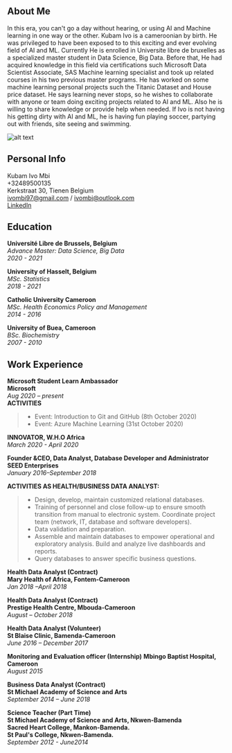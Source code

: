 ## About Me
In this era, you can't go a day without hearing, or using AI and Machine learning in one way or the other. Kubam Ivo is a cameroonian by birth. He was privileged to have been exposed to to this exciting and ever evolving field of AI and ML. Currently He is enrolled in Universite libre de bruxelles as a specialized master student in Data Science, Big Data. Before that, He had acquired knowledge in this field via certifications such Microsoft Data Scientist Associate, SAS Machine learning specialist and took up related courses in his two previous master programs. He has worked on some machine learning personal projects such the Titanic Dataset and House price dataset. He says learning never stops, so he wishes to collaborate with anyone or team doing exciting projects related to AI and ML. Also he is willing to share knowledge or provide help when needed. If Ivo is not having his getting dirty with AI and ML, he is having fun playing soccer, partying out with friends, site seeing and swimming.

![alt text](https://github.com/ivombi/ivombi/blob/main/avatar2.jpg)


## Personal Info
 Kubam Ivo Mbi <br> 
 +32489500135 <br>
 Kerkstraat 30, Tienen Belgium <br>
 ivombi97@gmail.com / ivombi@outlook.com <br>
 [LinkedIn](www.linkedin.com/in/kubamivombi) <br>

## Education
 **Université Libre de Brussels, Belgium**
 <br>
 *Advance Master: Data Science, Big Data* <br>
 *2020 - 2021* <br>
 
**University of Hasselt, Belgium** <br>
*MSc. Statistics* <br>
*2018 - 2021* <br>

**Catholic University Cameroon** <br>
*MSc. Health Economics Policy and Management* <br>
*2014 - 2016* <br>

**University of Buea, Cameroon** <br>
*BSc. Biochemistry* <br>
*2007 - 2010* <br>

## Work Experience 
**Microsoft Student Learn Ambassador** <br>
**Microsoft** <br>
*Aug 2020 – present* <br>
**ACTIVITIES**
 > - 	Event: Introduction to Git and GitHub (8th October 2020)
 > - 	Event: Azure Machine Learning (31st October 2020) <br>
 
**INNOVATOR, W.H.O Africa** <br>
*March 2020 - April 2020* <br>

**Founder &CEO, Data Analyst, Database Developer and Administrator**<br>
**SEED Enterprises**<br>
*January 2016–September 2018*<br>

**ACTIVITIES AS HEALTH/BUSINESS DATA ANALYST:** 
> -	Design, develop, maintain customized relational databases. 
> -	Training of personnel and close follow-up to ensure smooth transition from manual to electronic system. Coordinate project team (network, IT, database and software developers).
> -	Data validation and preparation.
> -	Assemble and maintain databases to empower operational and exploratory analysis. Build and analyze live dashboards and reports. 
> -	Query databases to answer specific business questions. 

**Health Data Analyst (Contract)** <br>
**Mary Health of Africa, Fontem-Cameroon** <br>
*Jan 2018 –April 2018* <br>

**Health Data Analyst (Contract)**<br>
**Prestige Health Centre, Mbouda-Cameroon**<br>
*August – October 2018*<br>

**Health Data Analyst (Volunteer)**<br>
**St Blaise Clinic, Bamenda-Cameroon** <br>
*June 2016 –  December 2017* <br>

**Monitoring and Evaluation officer (Internship)**
**Mbingo Baptist Hospital, Cameroon**<br>
*August 2015*<br>

**Business Data Analyst (Contract)**<br>
**St Michael Academy of Science and Arts**<br>
*September 2014 – June 2018*<br>

**Science Teacher (Part Time)**<br>
**St Michael Academy of Science and Arts, Nkwen-Bamenda** <br>
**Sacred Heart College, Mankon-Bamenda.** <br>
**St Paul's College, Nkwen-Bamenda.** <br>
*September 2012 - June2014*<br>



 

<!--
**ivombi/ivombi** is a ✨ _special_ ✨ repository because its `README.md` (this file) appears on your GitHub profile.

Here are some ideas to get you started:

- 🔭 I’m currently working on ...
- 🌱 I’m currently learning ...
- 👯 I’m looking to collaborate on ...
- 🤔 I’m looking for help with ...
- 💬 Ask me about ...
- 📫 How to reach me: ...
- 😄 Pronouns: ...
- ⚡ Fun fact: ...
-->
